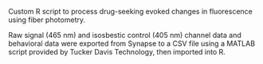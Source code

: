 Custom R script to process drug-seeking evoked changes in fluorescence using fiber photometry.

Raw signal (465 nm) and isosbestic control (405 nm) channel data and behavioral data were exported from Synapse to a CSV file using a MATLAB script provided by Tucker Davis Technology, then imported into R. 
